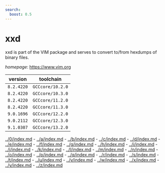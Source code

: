 ```yaml
---
search:
  boost: 0.5
---
```

# xxd

xxd is part of the VIM package and serves to convert to/from hexdumps of binary files.

*homepage*: <https://www.vim.org>

version | toolchain
--------|----------
``8.2.4220`` | ``GCCcore/10.2.0``
``8.2.4220`` | ``GCCcore/10.3.0``
``8.2.4220`` | ``GCCcore/11.2.0``
``8.2.4220`` | ``GCCcore/11.3.0``
``9.0.1696`` | ``GCCcore/12.2.0``
``9.0.2112`` | ``GCCcore/12.3.0``
``9.1.0307`` | ``GCCcore/13.2.0``

[../0/index.md](0) - [../a/index.md](a) - [../b/index.md](b) - [../c/index.md](c) - [../d/index.md](d) - [../e/index.md](e) - [../f/index.md](f) - [../g/index.md](g) - [../h/index.md](h) - [../i/index.md](i) - [../j/index.md](j) - [../k/index.md](k) - [../l/index.md](l) - [../m/index.md](m) - [../n/index.md](n) - [../o/index.md](o) - [../p/index.md](p) - [../q/index.md](q) - [../r/index.md](r) - [../s/index.md](s) - [../t/index.md](t) - [../u/index.md](u) - [../v/index.md](v) - [../w/index.md](w) - [../x/index.md](x) - [../y/index.md](y) - [../z/index.md](z)

